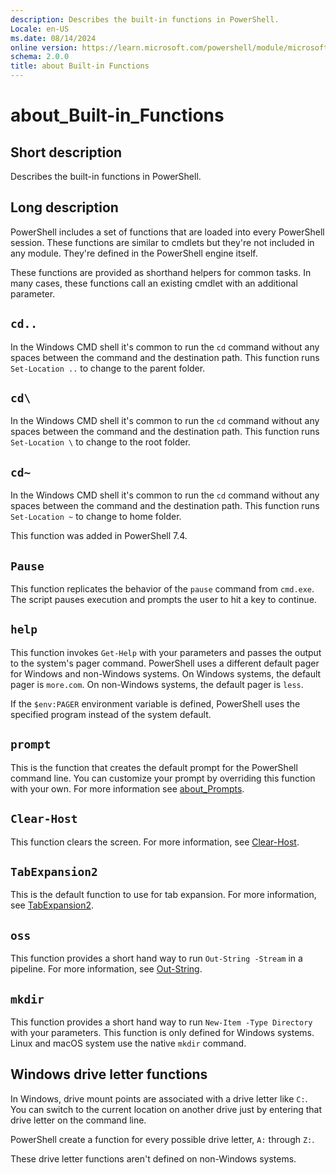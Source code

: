 ```yaml
---
description: Describes the built-in functions in PowerShell.
Locale: en-US
ms.date: 08/14/2024
online version: https://learn.microsoft.com/powershell/module/microsoft.powershell.core/about/about_built-in_functions?view=powershell-7.5&WT.mc_id=ps-gethelp
schema: 2.0.0
title: about Built-in Functions
---
```

# about_Built-in_Functions

## Short description

Describes the built-in functions in PowerShell.

## Long description

PowerShell includes a set of functions that are loaded into every PowerShell
session. These functions are similar to cmdlets but they're not included in any
module. They're defined in the PowerShell engine itself.

These functions are provided as shorthand helpers for common tasks. In many
cases, these functions call an existing cmdlet with an additional parameter.

## `cd..`

In the Windows CMD shell it's common to run the `cd` command without any spaces
between the command and the destination path. This function runs
`Set-Location ..` to change to the parent folder.

## `cd\`

In the Windows CMD shell it's common to run the `cd` command without any spaces
between the command and the destination path. This function runs
`Set-Location \` to change to the root folder.

## `cd~`

In the Windows CMD shell it's common to run the `cd` command without any spaces
between the command and the destination path. This function runs
`Set-Location ~` to change to home folder.

This function was added in PowerShell 7.4.

## `Pause`

This function replicates the behavior of the `pause` command from `cmd.exe`.
The script pauses execution and prompts the user to hit a key to continue.

## `help`

This function invokes `Get-Help` with your parameters and passes the output to
the system's pager command. PowerShell uses a different default pager for
Windows and non-Windows systems. On Windows systems, the default pager is
`more.com`. On non-Windows systems, the default pager is `less`.

If the `$env:PAGER` environment variable is defined, PowerShell uses the
specified program instead of the system default.

## `prompt`

This is the function that creates the default prompt for the PowerShell command
line. You can customize your prompt by overriding this function with your own.
For more information see [about_Prompts](about_Prompts.md).

## `Clear-Host`

This function clears the screen. For more information, see
[Clear-Host](xref:Microsoft.PowerShell.Core.Clear-Host).

## `TabExpansion2`

This is the default function to use for tab expansion. For more information, see
[TabExpansion2](xref:Microsoft.PowerShell.Core.TabExpansion2).

## `oss`

This function provides a short hand way to run `Out-String -Stream` in a
pipeline. For more information, see
[Out-String](xref:Microsoft.PowerShell.Utility.Out-String).

## `mkdir`

This function provides a short hand way to run `New-Item -Type Directory` with
your parameters. This function is only defined for Windows systems. Linux and
macOS system use the native `mkdir` command.

## Windows drive letter functions

In Windows, drive mount points are associated with a drive letter like `C:`.
You can switch to the current location on another drive just by entering that
drive letter on the command line.

PowerShell create a function for every possible drive letter, `A:` through
`Z:`.

These drive letter functions aren't defined on non-Windows systems.
